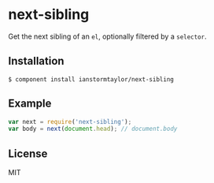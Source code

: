 
# next-sibling

  Get the next sibling of an `el`, optionally filtered by a `selector`.

## Installation

    $ component install ianstormtaylor/next-sibling

## Example
  
```js
var next = require('next-sibling');
var body = next(document.head); // document.body
```

## License

  MIT
